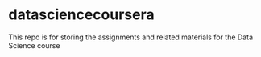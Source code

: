 datasciencecoursera
===================

This repo is for storing the assignments and related materials for the Data Science course
